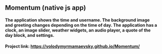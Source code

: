 ## Momentum (native js app)

#### The application shows the time and username. The background image and greeting changes depending on the time of day. The application has a clock, an image slider, weather widgets, an audio player, a quote of the day block, and settings.

#### Project link: https://volodymyrmamaevsky.github.io/Momentum/
